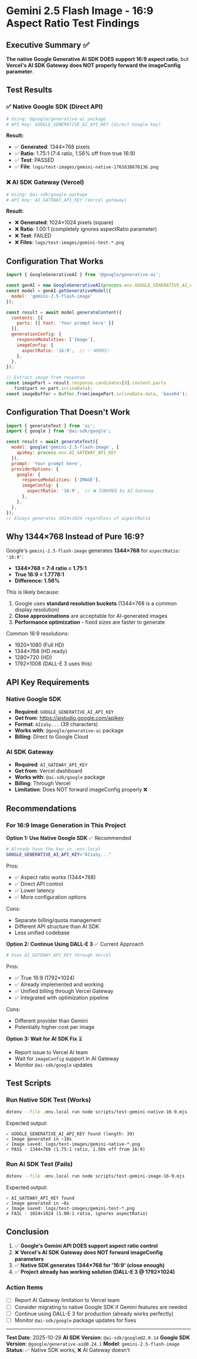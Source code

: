 # Gemini 2.5 Flash Image - 16:9 Aspect Ratio Test Findings

## Executive Summary ✅

**The native Google Generative AI SDK DOES support 16:9 aspect ratio**, but **Vercel's AI SDK Gateway does NOT properly forward the imageConfig parameter**.

## Test Results

### ✅ Native Google SDK (Direct API)

```bash
# Using: @google/generative-ai package
# API Key: GOOGLE_GENERATIVE_AI_API_KEY (direct Google key)
```

**Result:**
- ✅ **Generated**: 1344×768 pixels
- ✅ **Ratio**: 1.75:1 (7:4 ratio, 1.56% off from true 16:9)
- ✅ **Test**: PASSED
- ✅ **File**: `logs/test-images/gemini-native-1761638676136.png`

### ❌ AI SDK Gateway (Vercel)

```bash
# Using: @ai-sdk/google package
# API Key: AI_GATEWAY_API_KEY (Vercel gateway)
```

**Result:**
- ❌ **Generated**: 1024×1024 pixels (square)
- ❌ **Ratio**: 1.00:1 (completely ignores aspectRatio parameter)
- ❌ **Test**: FAILED
- ❌ **Files**: `logs/test-images/gemini-test-*.png`

## Configuration That Works

```javascript
import { GoogleGenerativeAI } from '@google/generative-ai';

const genAI = new GoogleGenerativeAI(process.env.GOOGLE_GENERATIVE_AI_API_KEY);
const model = genAI.getGenerativeModel({
  model: 'gemini-2.5-flash-image'
});

const result = await model.generateContent({
  contents: [{
    parts: [{ text: 'Your prompt here' }]
  }],
  generationConfig: {
    responseModalities: ['Image'],
    imageConfig: {
      aspectRatio: '16:9',  // ✅ WORKS!
    },
  },
});

// Extract image from response
const imagePart = result.response.candidates[0].content.parts
  .find(part => part.inlineData);
const imageBuffer = Buffer.from(imagePart.inlineData.data, 'base64');
```

## Configuration That Doesn't Work

```javascript
import { generateText } from 'ai';
import { google } from '@ai-sdk/google';

const result = await generateText({
  model: google('gemini-2.5-flash-image', {
    apiKey: process.env.AI_GATEWAY_API_KEY
  }),
  prompt: 'Your prompt here',
  providerOptions: {
    google: {
      responseModalities: ['IMAGE'],
      imageConfig: {
        aspectRatio: '16:9',  // ❌ IGNORED by AI Gateway
      },
    },
  },
});
// Always generates 1024×1024 regardless of aspectRatio
```

## Why 1344×768 Instead of Pure 16:9?

Google's `gemini-2.5-flash-image` generates **1344×768** for `aspectRatio: '16:9'`:

- **1344×768 = 7:4 ratio = 1.75:1**
- **True 16:9 = 1.7778:1**
- **Difference: 1.56%**

This is likely because:
1. Google uses **standard resolution buckets** (1344×768 is a common display resolution)
2. **Close approximations** are acceptable for AI-generated images
3. **Performance optimization** - fixed sizes are faster to generate

Common 16:9 resolutions:
- 1920×1080 (Full HD)
- 1344×768 (HD ready)
- 1280×720 (HD)
- 1792×1008 (DALL-E 3 uses this)

## API Key Requirements

### Native Google SDK
- **Required**: `GOOGLE_GENERATIVE_AI_API_KEY`
- **Get from**: https://aistudio.google.com/apikey
- **Format**: `AIzaSy...` (39 characters)
- **Works with**: `@google/generative-ai` package
- **Billing**: Direct to Google Cloud

### AI SDK Gateway
- **Required**: `AI_GATEWAY_API_KEY`
- **Get from**: Vercel dashboard
- **Works with**: `@ai-sdk/google` package
- **Billing**: Through Vercel
- **Limitation**: Does NOT forward imageConfig properly ❌

## Recommendations

### For 16:9 Image Generation in This Project

**Option 1: Use Native Google SDK** ✅ Recommended
```bash
# Already have the key in .env.local
GOOGLE_GENERATIVE_AI_API_KEY="AIzaSy..."
```

Pros:
- ✅ Aspect ratio works (1344×768)
- ✅ Direct API control
- ✅ Lower latency
- ✅ More configuration options

Cons:
- Separate billing/quota management
- Different API structure than AI SDK
- Less unified codebase

**Option 2: Continue Using DALL-E 3** ✅ Current Approach
```bash
# Uses AI_GATEWAY_API_KEY through Vercel
```

Pros:
- ✅ True 16:9 (1792×1024)
- ✅ Already implemented and working
- ✅ Unified billing through Vercel Gateway
- ✅ Integrated with optimization pipeline

Cons:
- Different provider than Gemini
- Potentially higher cost per image

**Option 3: Wait for AI SDK Fix** ⏳
- Report issue to Vercel AI team
- Wait for `imageConfig` support in AI Gateway
- Monitor `@ai-sdk/google` updates

## Test Scripts

### Run Native SDK Test (Works)
```bash
dotenv --file .env.local run node scripts/test-gemini-native-16-9.mjs
```

Expected output:
```
✓ GOOGLE_GENERATIVE_AI_API_KEY found (length: 39)
✓ Image generated in ~10s
✓ Image saved: logs/test-images/gemini-native-*.png
✓ PASS - 1344×768 (1.75:1 ratio, 1.56% off from 16:9)
```

### Run AI SDK Test (Fails)
```bash
dotenv --file .env.local run node scripts/test-gemini-image-16-9.mjs
```

Expected output:
```
✓ AI_GATEWAY_API_KEY found
✓ Image generated in ~8s
✓ Image saved: logs/test-images/gemini-test-*.png
✗ FAIL - 1024×1024 (1.00:1 ratio, ignores aspectRatio)
```

## Conclusion

1. ✅ **Google's Gemini API DOES support aspect ratio control**
2. ❌ **Vercel's AI SDK Gateway does NOT forward imageConfig parameters**
3. ✅ **Native SDK generates 1344×768 for '16:9' (close enough)**
4. ✅ **Project already has working solution (DALL-E 3 @ 1792×1024)**

### Action Items

- [ ] Report AI Gateway limitation to Vercel team
- [ ] Consider migrating to native Google SDK if Gemini features are needed
- [ ] Continue using DALL-E 3 for production (already works perfectly)
- [ ] Monitor `@ai-sdk/google` package updates for fixes

---

**Test Date**: 2025-10-28
**AI SDK Version**: `@ai-sdk/google@2.0.14`
**Google SDK Version**: `@google/generative-ai@0.24.1`
**Model**: `gemini-2.5-flash-image`
**Status**: ✅ Native SDK works, ❌ AI Gateway doesn't
